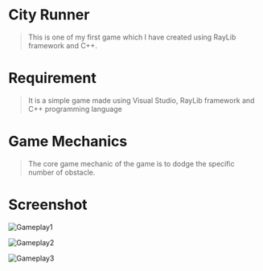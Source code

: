 # City Runner
> This is one of my first game which I have created using RayLib framework and C++.

# Requirement
> It is a simple game made using Visual Studio, RayLib framework and C++ programming language

# Game Mechanics
> The core game mechanic of the game is to dodge the specific number of obstacle. 
 
# Screenshot

<img src="https://github.com/aakash-m/City-Runner/tree/main/screenshots/Screenshot_1.png" title="GAMEPLAY_Screenshot_1" alt="Gameplay1"></a>

<img src="https://github.com/aakash-m/City-Runner/tree/main/screenshots/Screenshot_2.png" title="GAMEPLAY_Screenshot_2" alt="Gameplay2"></a>

<img src="https://github.com/aakash-m/City-Runner/tree/main/screenshots/Screenshot_3.png" title="GAMEPLAY_Screenshot_3" alt="Gameplay3"></a>
